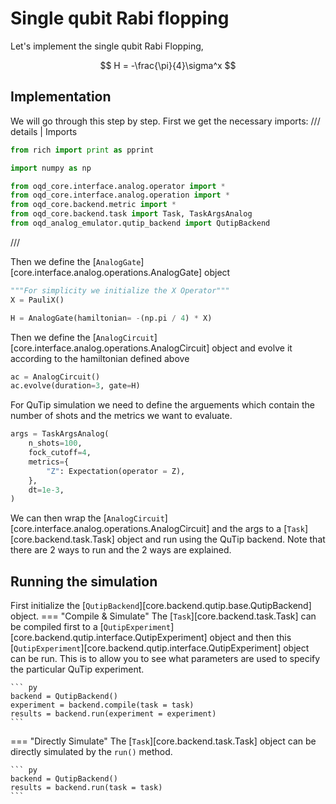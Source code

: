 # Single qubit Rabi flopping

Let's implement the single qubit Rabi Flopping,

$$
H = -\frac{\pi}{4}\sigma^x
$$

## Implementation

We will go through this step by step. First we get the necessary imports:
/// details | Imports

```py
from rich import print as pprint

import numpy as np

from oqd_core.interface.analog.operator import *
from oqd_core.interface.analog.operation import *
from oqd_core.backend.metric import *
from oqd_core.backend.task import Task, TaskArgsAnalog
from oqd_analog_emulator.qutip_backend import QutipBackend
```

///

Then we define the [`AnalogGate`][core.interface.analog.operations.AnalogGate] object

```py
"""For simplicity we initialize the X Operator"""
X = PauliX()

H = AnalogGate(hamiltonian= -(np.pi / 4) * X)
```

Then we define the [`AnalogCircuit`][core.interface.analog.operations.AnalogCircuit] object and evolve it according to the hamiltonian defined above

```py
ac = AnalogCircuit()
ac.evolve(duration=3, gate=H)
```

For QuTip simulation we need to define the arguements which contain the number of shots and the metrics we want to evaluate.

```py
args = TaskArgsAnalog(
    n_shots=100,
    fock_cutoff=4,
    metrics={
        "Z": Expectation(operator = Z),
    },
    dt=1e-3,
)
```

We can then wrap the [`AnalogCircuit`][core.interface.analog.operations.AnalogCircuit] and the args to a [`Task`][core.backend.task.Task] object and run using the QuTip backend. Note that there are 2 ways to run and the 2 ways are explained.

## Running the simulation

First initialize the [`QutipBackend`][core.backend.qutip.base.QutipBackend] object.
=== "Compile & Simulate"
The [`Task`][core.backend.task.Task] can be compiled first to a [`QutipExperiment`][core.backend.qutip.interface.QutipExperiment] object and then this [`QutipExperiment`][core.backend.qutip.interface.QutipExperiment] object can be run. This is to allow you to see what parameters are used to specify the particular QuTip experiment.

    ``` py
    backend = QutipBackend()
    experiment = backend.compile(task = task)
    results = backend.run(experiment = experiment)
    ```

=== "Directly Simulate"
The [`Task`][core.backend.task.Task] object can be directly simulated by the `run()` method.

    ``` py
    backend = QutipBackend()
    results = backend.run(task = task)
    ```
